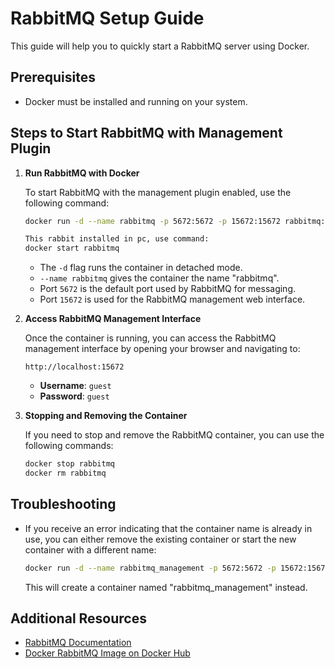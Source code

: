 # RabbitMQ Setup Guide

This guide will help you to quickly start a RabbitMQ server using Docker.

## Prerequisites
- Docker must be installed and running on your system.

## Steps to Start RabbitMQ with Management Plugin

1. **Run RabbitMQ with Docker**

   To start RabbitMQ with the management plugin enabled, use the following command:
   
   ```bash
   docker run -d --name rabbitmq -p 5672:5672 -p 15672:15672 rabbitmq:management
   
   This rabbit installed in pc, use command:
   docker start rabbitmq
   ```
   
   - The `-d` flag runs the container in detached mode.
   - `--name rabbitmq` gives the container the name "rabbitmq".
   - Port `5672` is the default port used by RabbitMQ for messaging.
   - Port `15672` is used for the RabbitMQ management web interface.

2. **Access RabbitMQ Management Interface**

   Once the container is running, you can access the RabbitMQ management interface by opening your browser and navigating to:
   
   ```
   http://localhost:15672
   ```

   - **Username**: `guest`
   - **Password**: `guest`

3. **Stopping and Removing the Container**



   If you need to stop and remove the RabbitMQ container, you can use the following commands:

   ```bash
   docker stop rabbitmq
   docker rm rabbitmq
   ```

## Troubleshooting

- If you receive an error indicating that the container name is already in use, you can either remove the existing container or start the new container with a different name:

  ```bash
  docker run -d --name rabbitmq_management -p 5672:5672 -p 15672:15672 rabbitmq:management
  ```

  This will create a container named "rabbitmq_management" instead.

## Additional Resources
- [RabbitMQ Documentation](https://www.rabbitmq.com/documentation.html)
- [Docker RabbitMQ Image on Docker Hub](https://hub.docker.com/_/rabbitmq)

